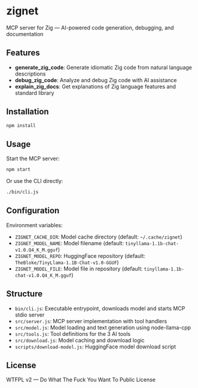 # zignet
MCP server for Zig — AI-powered code generation, debugging, and documentation

## Features

- **generate_zig_code**: Generate idiomatic Zig code from natural language descriptions
- **debug_zig_code**: Analyze and debug Zig code with AI assistance
- **explain_zig_docs**: Get explanations of Zig language features and standard library

## Installation

```bash
npm install
```

## Usage

Start the MCP server:

```bash
npm start
```

Or use the CLI directly:

```bash
./bin/cli.js
```

## Configuration

Environment variables:
- `ZIGNET_CACHE_DIR`: Model cache directory (default: `~/.cache/zignet`)
- `ZIGNET_MODEL_NAME`: Model filename (default: `tinyllama-1.1b-chat-v1.0.Q4_K_M.gguf`)
- `ZIGNET_MODEL_REPO`: HuggingFace repository (default: `TheBloke/TinyLlama-1.1B-Chat-v1.0-GGUF`)
- `ZIGNET_MODEL_FILE`: Model file in repository (default: `tinyllama-1.1b-chat-v1.0.Q4_K_M.gguf`)

## Structure

- `bin/cli.js`: Executable entrypoint, downloads model and starts MCP stdio server
- `src/server.js`: MCP server implementation with tool handlers
- `src/model.js`: Model loading and text generation using node-llama-cpp
- `src/tools.js`: Tool definitions for the 3 AI tools
- `src/download.js`: Model caching and download logic
- `scripts/download-model.js`: HuggingFace model download script

## License

WTFPL v2 — Do What The Fuck You Want To Public License
